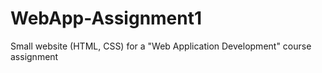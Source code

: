# WebApp-Assignment1
Small website (HTML, CSS) for a "Web Application Development" course assignment
